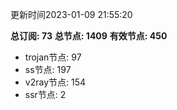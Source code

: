 更新时间2023-01-09 21:55:20

**总订阅: 73**
**总节点: 1409**
**有效节点: 450**
- trojan节点: 97
- ss节点: 197
- v2ray节点: 154
- ssr节点: 2
